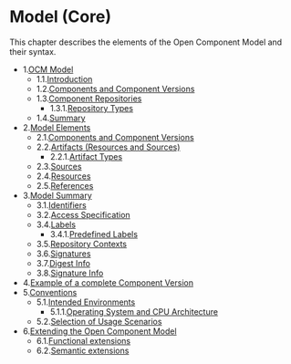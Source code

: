 # Model (Core)

This chapter describes the elements of the Open Component Model and their syntax.

* 1.[OCM Model](01-model.md#ocm-model)
  * 1.1.[Introduction](01-model.md#introduction)
  * 1.2.[Components and Component Versions](01-model.md#components-and-component-versions)
  * 1.3.[Component Repositories](01-model.md#component-repositories)
    * 1.3.1.[Repository Types](01-model.md#repository-types)
  * 1.4.[Summary](01-model.md#summary)
* 2.[Model Elements](02-elements-toplevel.md#model-elements)
  * 2.1.[Components and Component Versions](02-elements-toplevel.md#components-and-component-versions)
  * 2.2.[Artifacts (Resources and Sources)](02-elements-toplevel.md#artifacts-resources-and-sources)
    * 2.2.1.[Artifact Types](02-elements-toplevel.md#artifact-types)
  * 2.3.[Sources](02-elements-toplevel.md#sources)
  * 2.4.[Resources](02-elements-toplevel.md#resources)
  * 2.5.[References](02-elements-toplevel.md#references)
* 3.[Model Summary](02-elements-toplevel.md#model-summary)
  * 3.1.[Identifiers](03-elements-sub.md#identifiers)
  * 3.2.[Access Specification](03-elements-sub.md#access-specification)
  * 3.4.[Labels](03-elements-sub.md#labels)
    * 3.4.1.[Predefined  Labels](03-elements-sub.md#predefined--labels)
  * 3.5.[Repository Contexts](03-elements-sub.md#repository-contexts)
  * 3.6.[Signatures](03-elements-sub.md#signatures)
  * 3.7.[Digest Info](03-elements-sub.md#digest-info)
  * 3.8.[Signature Info](03-elements-sub.md#signature-info)
* 4.[Example of a complete Component Version](04-example.md#example-of-a-complete-component-version)
* 5.[Conventions](06-conventions.md#conventions)
  * 5.1.[Intended Environments](06-conventions.md#intended-environments)
    * 5.1.1.[Operating System and CPU Architecture](06-conventions.md#operating-system-and-cpu-architecture)
  * 5.2.[Selection of Usage Scenarios](06-conventions.md#selection-of-usage-scenarios)
* 6.[Extending the Open Component Model](07-extensions.md#extending-the-open-component-model)
  * 6.1.[Functional extensions](07-extensions.md#functional-extensions)
  * 6.2.[Semantic extensions](07-extensions.md#semantic-extensions)
